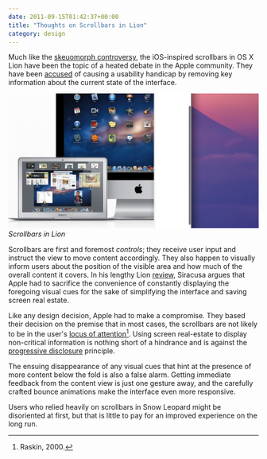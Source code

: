 ```yaml
---
date: 2011-09-15T01:42:37+00:00
title: "Thoughts on Scrollbars in Lion"
category: design
---
```


Much like the [skeuomorph controversy][skeuomorph], the iOS-inspired scrollbars in OS X Lion have been the topic of a heated debate in the Apple community. They have been [accused][siracusa] of causing a usability handicap by removing key information about the current state of the interface.

![Scrollbars in Lion](lion-scrollbars.jpg) _Scrollbars in Lion_

Scrollbars are first and foremost *controls*; they receive user input and instruct the view to move content accordingly. They also happen to visually inform users about the position of the visible area and how much of the overall content it covers. In his lengthy Lion [review][siracusa], Siracusa argues that Apple had to sacrifice the convenience of constantly displaying the foregoing visual cues for the sake of simplifying the interface and saving screen real estate.

Like any design decision, Apple had to make a compromise. They based their decision on the premise that in most cases, the scrollbars are not likely to be in the user's [locus of attention][locus][^1]. Using screen real-estate to display non-critical information is nothing short of a hindrance and is against the [progressive disclosure] principle.

The ensuing disappearance of any visual cues that hint at the presence of more content below the fold is also a false alarm. Getting immediate feedback from the content view is just one gesture away, and the carefully crafted bounce animations make the interface even more responsive.

Users who relied heavily on scrollbars in Snow Leopard might be disoriented at first, but that is little to pay for an improved experience on the long run.

[^1]: Raskin, 2000.

[skeuomorph]: /blog/2011/on-skeuomorphism
[siracusa]: http://arstechnica.com/apple/2011/07/mac-os-x-10-7/3/#scroll-bars
[locus]: http://www.usabilityfirst.com/glossary/locus-of-attention/
[progressive disclosure]: http://en.wikipedia.org/wiki/Progressive_disclosure]
